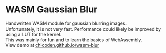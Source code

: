 # WASM Gaussian Blur
Handwritten WASM module for gaussian blurring images.\
Unfortunately, it is not very fast. Performance could likely be improved by using a LUT for the kernel.\
This was mainly for fun and to learn the basics of WebAssembly.\
View demo at [chicoden.github.io/wasm-blur](https://chicoden.github.io/wasm-blur)
